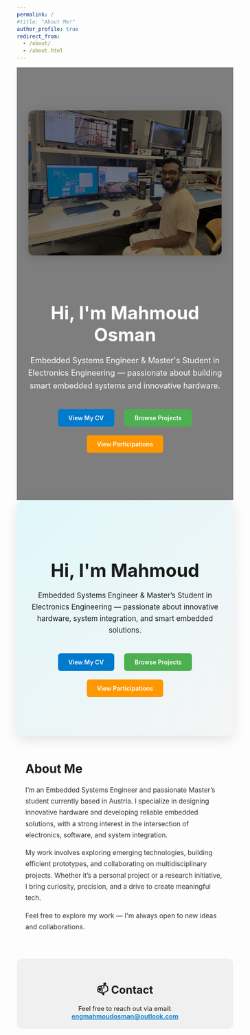 ```yaml
---
permalink: /
#title: "About Me!"
author_profile: true
redirect_from: 
  - /about/
  - /about.html
---
```


<!-- Hero Banner -->
<!-- <section style="text-align: center; padding: 60px 20px; background: linear-gradient(135deg, #e0f7fa, #f5f5f5); border-radius: 12px; margin-bottom: 40px;">
  <h1 style="font-size: 2.5em; margin-bottom: 10px;">👋 Hi, I'm Mahmoud</h1>
  <p style="font-size: 1.3em; max-width: 600px; margin: 0 auto 20px;">
    Embedded Systems Engineer & Master's Student in Electronics Engineering — passionate about designing innovative hardware and building smart embedded solutions.
  </p>
  <a href="/cv/" style="display: inline-block; margin: 10px 10px 0; padding: 12px 24px; background-color: #007acc; color: white; border-radius: 6px; text-decoration: none;">View My CV</a>
  <a href="/projects/" style="display: inline-block; margin: 10px 10px 0; padding: 12px 24px; background-color: #4caf50; color: white; border-radius: 6px; text-decoration: none;">Browse Projects</a>
</section> -->

<!-- Hero Banner -->
<!-- <section style="text-align: center; padding: 60px 20px; background: linear-gradient(135deg, #e0f7fa, #f5f5f5); border-radius: 12px; margin-bottom: 40px;">
  <h1 style="font-size: 2.5em; margin-bottom: 10px;">👋 Hi, I'm Mahmoud Osman</h1>
  <p style="font-size: 1.3em; max-width: 600px; margin: 0 auto 20px;">
    Embedded Systems Engineer & Master's Student in Electronics Engineering — passionate about designing innovative hardware and building smart embedded solutions.
  </p>
  <div style="margin-top: 20px;">
    <a href="/cv/" style="display: inline-block; margin: 10px; padding: 12px 24px; background-color: #007acc; color: white; border-radius: 6px; text-decoration: none;">View My CV</a>
    <a href="/projects/" style="display: inline-block; margin: 10px; padding: 12px 24px; background-color: #4caf50; color: white; border-radius: 6px; text-decoration: none;">Browse Projects</a>
    <a href="/blog/participations/" style="display: inline-block; margin: 10px; padding: 12px 24px; background-color: #ff9800; color: white; border-radius: 6px; text-decoration: none;">View Participations</a>
  </div>
</section> -->


<!-- Welcome!  
I'm an Embedded Systems Engineer and passionate Master’s student in Electronics Engineering, currently based in Austria. I specialize in designing innovative hardware and developing reliable embedded solutions, with a strong interest in the intersection of electronics, software, and system integration.

My work involves exploring emerging technologies, building efficient prototypes, and collaborating on multidisciplinary projects. Whether it’s a personal project or a research initiative, I bring curiosity, precision, and a drive to create meaningful tech.

Feel free to browse my posts and projects to learn more about what I do. I’m always open to exciting collaborations—so don’t hesitate to reach out!

Contact
---
- Email: [engmahmoudosman@outlook.com](mailto:engmahmoudosman@outlook.com) -->

<section style="
  text-align: center;
  padding: 100px 20px;
  color: white;
  position: relative;
">
  <img src="/images/me_rf.jpeg" alt="breadboard" width="450" style="border-radius: 12px; margin-bottom: 30px; box-shadow: 0 4px 24px rgba(0,0,0,0.15);" />
">
  <!-- Overlay -->
  <div style="
    position: absolute;
    top: 0; left: 0;
    width: 100%; height: 100%;
    background: rgba(0, 0, 0, 0.5);
    z-index: 1;
  "></div>

  <!-- Content -->
  <div style="position: relative; z-index: 2; max-width: 800px; margin: 0 auto;">
    <h1 style="font-size: 3em; margin-bottom: 20px;">Hi, I'm Mahmoud Osman</h1>
    <p style="font-size: 1.3em; line-height: 1.6;">
      Embedded Systems Engineer & Master's Student in Electronics Engineering — passionate about building smart embedded systems and innovative hardware.
    </p>
    <div style="margin-top: 30px;">
      <a href="/cv/" class="cta-btn" style="background-color: #007acc;">View My CV</a>
      <a href="/projects/" class="cta-btn" style="background-color: #4caf50;">Browse Projects</a>
      <a href="/blog/participations/" class="cta-btn" style="background-color: #ff9800;">View Participations</a>
    </div>
  </div>
</section>


<!-- Hero Banner -->
<section style="text-align: center; padding: 80px 20px; background: linear-gradient(135deg, #e0f7fa, #f5f5f5); border-radius: 16px; box-shadow: 0 10px 30px rgba(0,0,0,0.1); margin-bottom: 60px;">
  <h1 style="font-size: 3em; margin-bottom: 20px;"> Hi, I'm Mahmoud</h1>
  <p style="font-size: 1.2em; max-width: 650px; margin: 0 auto 30px; line-height: 1.6;">
    Embedded Systems Engineer & Master’s Student in Electronics Engineering — passionate about innovative hardware, system integration, and smart embedded solutions.
  </p>
  <div style="margin-top: 10px;">
    <a href="/cv/" class="cta-btn" style="background-color: #007acc;">View My CV</a>
    <a href="/projects/" class="cta-btn" style="background-color: #4caf50;">Browse Projects</a>
    <a href="/blog/participations/" class="cta-btn" style="background-color: #ff9800;">View Participations</a>
  </div>
</section>

<!-- About Me Section -->
<section style="max-width: 800px; margin: 0 auto 60px; padding: 0 20px;">
  <h2 style="font-size: 2em; margin-bottom: 20px;">About Me</h2>
  <p style="font-size: 1.1em; line-height: 1.7; color: #333;">
    I’m an Embedded Systems Engineer and passionate Master’s student currently based in Austria. I specialize in designing innovative hardware and developing reliable embedded solutions, with a strong interest in the intersection of electronics, software, and system integration.
  </p>
  <p style="font-size: 1.1em; line-height: 1.7; color: #333;">
    My work involves exploring emerging technologies, building efficient prototypes, and collaborating on multidisciplinary projects. Whether it’s a personal project or a research initiative, I bring curiosity, precision, and a drive to create meaningful tech.
  </p>
  <p style="font-size: 1.1em; line-height: 1.7; color: #333;">
    Feel free to explore my work — I'm always open to new ideas and collaborations.
  </p>
</section>


<!-- Contact Section (Thinner) -->
<section style="background-color: #f0f0f0; padding: 20px 20px; border-radius: 12px; text-align: center; margin-bottom: 60px;">
  <h2 style="font-size: 1.8em; margin-bottom: 10px;">📫 Contact</h2>
  <p style="font-size: 1.05em; margin: 0;">
    Feel free to reach out via email:<br>
    <a href="mailto:engmahmoudosman@outlook.com" style="color: #007acc; font-weight: 600;">engmahmoudosman@outlook.com</a>
  </p>
</section>


<!-- Call to Action Button Styling -->
<!-- <style>
  .cta-btn {
    display: inline-block;
    margin: 10px;
    padding: 12px 24px;
    color: white;
    border-radius: 6px;
    text-decoration: none;
    font-weight: 600;
    transition: background-color 0.3s ease, transform 0.2s ease;
  }
  .cta-btn:hover {
    background-color: #333 !important;
    transform: translateY(-2px);
  }
</style> -->
<style>
  .cta-btn {
    display: inline-block;
    margin: 10px;
    padding: 12px 24px;
    background-color: #007acc;
    color: white;
    border-radius: 6px;
    text-decoration: none;
    font-weight: 600;
    transition: background-color 0.3s ease, transform 0.2s ease;
  }

  .cta-btn:hover {
    background-color: #333 !important;
    transform: translateY(-2px);
    text-decoration: none !important;
    color: white;
  }

  .cta-btn:visited,
  .cta-btn:focus,
  .cta-btn:active {
    text-decoration: none !important;
    color: white;
  }
</style>






<!--
[![GitHub Streak](https://github-readme-streak-stats.herokuapp.com?user=engmahmoudosman)](https://git.io/streak-stats)  -->


